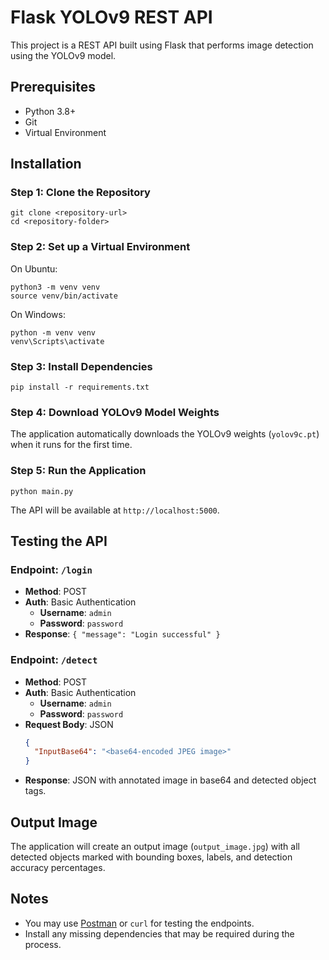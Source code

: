 # Flask YOLOv9 REST API

This project is a REST API built using Flask that performs image detection using the YOLOv9 model.

## Prerequisites
- Python 3.8+
- Git
- Virtual Environment 

## Installation

### Step 1: Clone the Repository
```
git clone <repository-url>
cd <repository-folder>
```

### Step 2: Set up a Virtual Environment 
On Ubuntu:
```
python3 -m venv venv
source venv/bin/activate
```

On Windows:
```
python -m venv venv
venv\Scripts\activate
```

### Step 3: Install Dependencies
```
pip install -r requirements.txt
```

### Step 4: Download YOLOv9 Model Weights
The application automatically downloads the YOLOv9 weights (`yolov9c.pt`) when it runs for the first time. 

### Step 5: Run the Application
```
python main.py
```
The API will be available at `http://localhost:5000`.

## Testing the API

### Endpoint: `/login`
- **Method**: POST
- **Auth**: Basic Authentication
  - **Username**: `admin`
  - **Password**: `password`
- **Response**: `{ "message": "Login successful" }`

### Endpoint: `/detect`
- **Method**: POST
- **Auth**: Basic Authentication
  - **Username**: `admin`
  - **Password**: `password`
- **Request Body**: JSON
  ```json
  {
    "InputBase64": "<base64-encoded JPEG image>"
  }
  ```
- **Response**: JSON with annotated image in base64 and detected object tags.

## Output Image
The application will create an output image (`output_image.jpg`) with all detected objects marked with bounding boxes, labels, and detection accuracy percentages.

## Notes
- You may use [Postman](https://www.postman.com/) or `curl` for testing the endpoints.
- Install any missing dependencies that may be required during the process.